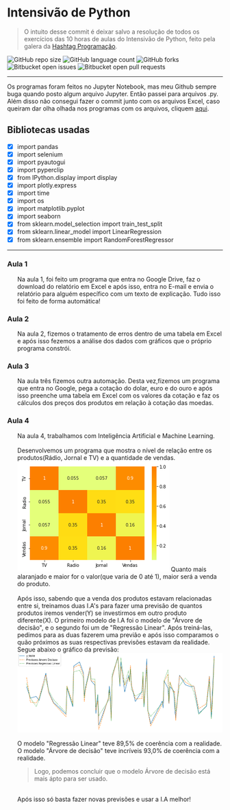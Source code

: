 # Intensivão de Python
>  O intuito desse commit é deixar salvo a resolução de todos os exercícios das 10 horas de aulas do Intensivão de Python, feito pela galera da <a href="https://www.youtube.com/c/HashtagPrograma%C3%A7%C3%A3o">Hashtag Programação</a>.

![GitHub repo size](https://img.shields.io/github/repo-size/KauaMB2/Intensivao-de-Python?style=for-the-badge)
![GitHub language count](https://img.shields.io/github/languages/count/KauaMB2/Intensivao-de-Python?style=for-the-badge)
![GitHub forks](https://img.shields.io/github/forks/KauaMB2/Intensivao-de-Python?style=for-the-badge)
![Bitbucket open issues](https://img.shields.io/bitbucket/issues/KauaMB2/Intensivao-de-Python?style=for-the-badge)
![Bitbucket open pull requests](https://img.shields.io/bitbucket/pr-raw/KauaMB2/Intensivao-de-Python?style=for-the-badge)
<hr>

Os programas foram feitos no Jupyter Notebook, mas meu Github sempre buga quando posto algum arquivo Jupyter. Então passei para arquivos .py. <br> Além disso não consegui fazer o commit junto com os arquivos Excel, caso queiram dar olha olhada nos programas com os arquivos, cliquem <a href="https://drive.google.com/drive/folders/1JLa3vHvF_U4J4wTVkjKy0wn6NrrHAkPK"> aqui</a>.

## Bibliotecas usadas

 - [X] import pandas
 - [X] import selenium
 - [X] import pyautogui
 - [X] import pyperclip
 - [X] from IPython.display import display
 - [X] import plotly.express
 - [X] import time
 - [X] import os
 - [X] import matplotlib.pyplot
 - [X] import seaborn
 - [X] from sklearn.model_selection import train_test_split
 - [X] from sklearn.linear_model import LinearRegression
 - [X] from sklearn.ensemble import RandomForestRegressor

<hr>

### Aula 1

<ul>Na aula 1, foi feito um programa que entra no Google Drive, faz o download do relatório em Excel e após isso, entra no E-mail e envia o relatório para alguém específico com um texto de explicação. Tudo isso foi feito de forma automática!
</ul>

### Aula 2

<ul>Na aula 2, fizemos o tratamento de erros dentro de uma tabela em Excel e após isso fezemos a análise dos dados com gráficos que o próprio programa constrói.
</ul>

### Aula 3

<ul>
Na aula três fizemos outra automação. Desta vez,fizemos um programa que entra no Google, pega a cotação do dolar, euro e do ouro e após isso preenche uma tabela em Excel com os valores da cotação e faz os cálculos dos preços dos produtos em relação à cotação das moedas.
</ul>

### Aula 4

<ul>
Na aula 4, trabalhamos com Inteligência Artificial e Machine Learning. <br><br>Desenvolvemos um programa que mostra o nível de relação entre os produtos(Rádio, Jornal e TV) e a quantidade de vendas.
<img src= "img\imgRelacao.png">
Quanto mais alaranjado e maior for o valor(que varia de 0 até 1), maior será a venda do produto.<br><br>
Após isso, sabendo que a venda dos produtos estavam relacionadas entre si, treinamos duas I.A's para fazer uma previsão de quantos produtos iremos vender(Y) se investirmos em outro produto diferente(X). O primeiro modelo de I.A foi o modelo de "Árvore de decisão", e o segundo foi um de "Regressão Linear". Após treiná-las, pedimos para as duas fazerem uma previão e após isso comparamos o quão próximos as suas respectivas previsões estavam da realidade. Segue abaixo o gráfico da previsão:
<img src="img\imgPrevisao.png">

O modelo "Regressão Linear" teve 89,5% de coerência com a realidade.<br>
O modelo "Árvore de decisão" teve incríveis 93,0% de coerência com a realidade.
> Logo, podemos concluir que o modelo Árvore de decisão está mais ápto para ser usado.

<br>
Após isso só basta fazer novas previsões e usar a I.A melhor!
</ul>
